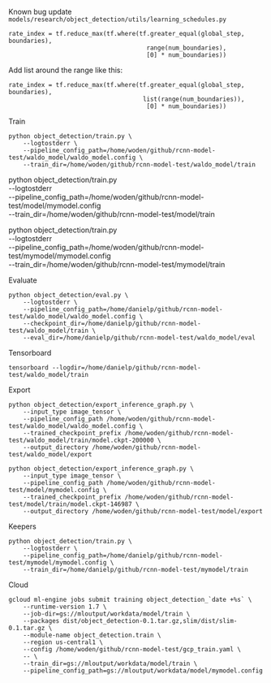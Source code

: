 
Known bug update ```models/research/object_detection/utils/learning_schedules.py```
```
rate_index = tf.reduce_max(tf.where(tf.greater_equal(global_step, boundaries),
                                      range(num_boundaries),
                                      [0] * num_boundaries))
```

Add list around the range like this:
```
rate_index = tf.reduce_max(tf.where(tf.greater_equal(global_step, boundaries),
                                     list(range(num_boundaries)),
                                      [0] * num_boundaries))
```


Train
```
python object_detection/train.py \
    --logtostderr \
    --pipeline_config_path=/home/woden/github/rcnn-model-test/waldo_model/waldo_model.config \
    --train_dir=/home/woden/github/rcnn-model-test/waldo_model/train
```


python object_detection/train.py \
    --logtostderr \
    --pipeline_config_path=/home/woden/github/rcnn-model-test/model/mymodel.config \
    --train_dir=/home/woden/github/rcnn-model-test/model/train


python object_detection/train.py \
    --logtostderr \
    --pipeline_config_path=/home/woden/github/rcnn-model-test/mymodel/mymodel.config \
    --train_dir=/home/woden/github/rcnn-model-test/mymodel/train

Evaluate
```
python object_detection/eval.py \
    --logtostderr \
    --pipeline_config_path=/home/danielp/github/rcnn-model-test/waldo_model/waldo_model.config \
    --checkpoint_dir=/home/danielp/github/rcnn-model-test/waldo_model/train \
    --eval_dir=/home/danielp/github/rcnn-model-test/waldo_model/eval
```

Tensorboard
```
tensorboard --logdir=/home/danielp/github/rcnn-model-test/waldo_model/train
```

Export
```
python object_detection/export_inference_graph.py \
    --input_type image_tensor \
    --pipeline_config_path /home/woden/github/rcnn-model-test/waldo_model/waldo_model.config \
    --trained_checkpoint_prefix /home/woden/github/rcnn-model-test/waldo_model/train/model.ckpt-200000 \
    --output_directory /home/woden/github/rcnn-model-test/waldo_model/export
```

```
python object_detection/export_inference_graph.py \
    --input_type image_tensor \
    --pipeline_config_path /home/woden/github/rcnn-model-test/model/mymodel.config \
    --trained_checkpoint_prefix /home/woden/github/rcnn-model-test/model/train/model.ckpt-146987 \
    --output_directory /home/woden/github/rcnn-model-test/model/export
```


Keepers
```
python object_detection/train.py \
    --logtostderr \
    --pipeline_config_path=/home/danielp/github/rcnn-model-test/mymodel/mymodel.config \
    --train_dir=/home/danielp/github/rcnn-model-test/mymodel/train
```

Cloud

```
gcloud ml-engine jobs submit training object_detection_`date +%s` \
    --runtime-version 1.7 \
    --job-dir=gs://mloutput/workdata/model/train \
    --packages dist/object_detection-0.1.tar.gz,slim/dist/slim-0.1.tar.gz \
    --module-name object_detection.train \
    --region us-central1 \
    --config /home/woden/github/rcnn-model-test/gcp_train.yaml \
    -- \
    --train_dir=gs://mloutput/workdata/model/train \
    --pipeline_config_path=gs://mloutput/workdata/model/mymodel.config
```
